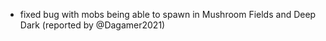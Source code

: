 - fixed bug with mobs being able to spawn in Mushroom Fields and Deep Dark (reported by @Dagamer2021)